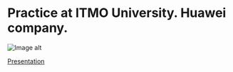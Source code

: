 # Practice at ITMO University. Huawei company.

![Image alt](https://github.com/FadeevSergey/Huawei_CDtask_Datacom/raw/master/Task_1)

[Presentation](https://github.com/FadeevSergey/Huawei_CDtask_Datacom/blob/master/Presentation.pdf)

